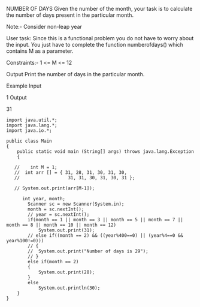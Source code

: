 NUMBER OF DAYS
Given the number of the month, your task is to calculate the number of days present in the particular month.

Note:- Consider non-leap year

User task: Since this is a functional problem you do not have to worry about the input. You just have to complete the function numberofdays() which contains M as a parameter.

Constraints:- 1 <= M <= 12

Output Print the number of days in the particular month.

Example Input

1
Output

31


```
import java.util.*;
import java.lang.*;
import java.io.*;

public class Main
{
	public static void main (String[] args) throws java.lang.Exception
	{
		
   //    int M = 1;
   //  int arr [] = { 31, 28, 31, 30, 31, 30,
   //                  31, 31, 30, 31, 30, 31 };
  
   // System.out.print(arr[M-1]);
   
      int year, month;
		Scanner sc = new Scanner(System.in);
		month = sc.nextInt();
		// year = sc.nextInt();
		if(month == 1 || month == 3 || month == 5 || month == 7 || month == 8 || month == 10 || month == 12)
			System.out.print(31);
		// else if((month == 2) && ((year%400==0) || (year%4==0 && year%100!=0)))
		// {
		// 	System.out.print("Number of days is 29");
		// }
		else if(month == 2)
		{
			System.out.print(28);
		}
		else
			System.out.println(30);
	}
}
```
